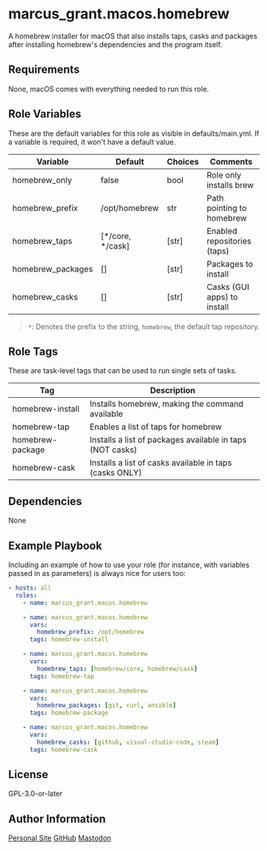 # marcus_grant.macos.homebrew

A homebrew installer for macOS that also installs taps, casks and packages after
installing homebrew's dependencies and the program itself.

## Requirements

None, macOS comes with everything needed to run this role.

## Role Variables

These are the default variables for this role as visible in defaults/main.yml.
If a variable is required, it won't have a default value.

| Variable          | Default          | Choices | Comments                    |
| ----------------- | ---------------- | ------- | --------------------------- |
| homebrew_only     | false            | bool    | Role only installs brew     |
| homebrew_prefix   | /opt/homebrew    | str     | Path pointing to homebrew   |
| homebrew_taps     | [*/core, */cask] | [str]   | Enabled repositories (taps) |
| homebrew_packages | []               | [str]   | Packages to install         |
| homebrew_casks    | []               | [str]   | Casks (GUI apps) to install |

> `*`: Denotes the prefix to the string, `homebrew`, the default tap repository.

## Role Tags

These are task-level tags that can be used to run single sets of tasks.

| Tag              | Description                                               |
| ---------------- | --------------------------------------------------------- |
| homebrew-install | Installs homebrew, making the command available           |
| homebrew-tap     | Enables a list of taps for homebrew                       |
| homebrew-package | Installs a list of packages available in taps (NOT casks) |
| homebrew-cask    | Installs a list of casks available in taps (casks ONLY)   |

## Dependencies

None

## Example Playbook

Including an example of how to use your role (for instance, with variables passed in as parameters) is always nice for users too:

```yaml
- hosts: all
  roles:
    - name: marcus_grant.macos.homebrew

    - name: marcus_grant.macos.homebrew
      vars:
        homebrew_prefix: /opt/homebrew
      tags: homebrew-install

    - name: marcus_grant.macos.homebrew
      vars:
        homebrew_taps: [homebrew/core, homebrew/cask]
      tags: homebrew-tap

    - name: marcus_grant.macos.homebrew
      vars:
        homebrew_packages: [git, curl, ansible]
      tags: homebrew-package

    - name: marcus_grant.macos.homebrew
      vars:
        homebrew_casks: [github, visual-studio-code, steam]
      tags: homebrew-cask
```

## License

GPL-3.0-or-later

## Author Information

[Personal Site](https://marcusgrant.me)
[GitHub](https://github.com/marcus-grant)
[Mastodon](https://fosstodon.org/@marcusgrant)

